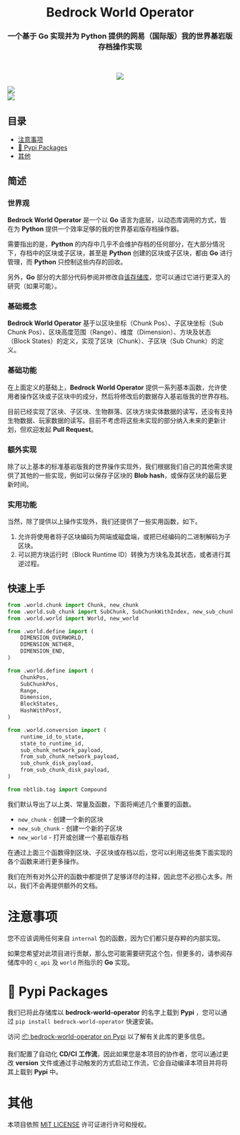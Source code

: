 <h1 align="center">Bedrock World Operator</h1>
<h3 align="center">一个基于 Go 实现并为 Python 提供的网易（国际版）我的世界基岩版存档操作实现</h3>
<br/>
<p align="center">
<img src="https://forthebadge.com/images/badges/built-with-love.svg">
<p>



[python]: https://img.shields.io/badge/python-3.11-AB70FF?style=for-the-badge
[license]: https://img.shields.io/badge/LICENSE-MIT-228B22?style=for-the-badge



[![][python]](https://www.python.org/)<br/>
[![][license]](LICENSE)<br/>







## 目录
- [注意事项](#注意事项)
- [🐍 Pypi Packages](#-pypi-packages)
- [其他](#其他)





## 简述
### 世界观
**Bedrock World Operator** 是一个以 **Go** 语言为底层，以动态库调用的方式，皆在为 **Python** 提供一个效率足够的我的世界基岩版存档操作器。

需要指出的是，**Python** 的内存中几乎不会维护存档的任何部分，在大部分情况下，存档中的区块或子区块，甚至是 **Python** 创建的区块或子区块，都由 **Go** 进行管理，而 **Python** 只控制这些内存的回收。

另外，**Go** 部分的大部分代码参阅并修改自[该存储库](https://github.com/df-mc/dragonfly)，您可以通过它进行更深入的研究（如果可能）。



### 基础概念
**Bedrock World Operator** 基于以区块坐标（Chunk Pos）、子区块坐标（Sub Chunk Pos）、区块高度范围（Range）、维度（Dimension）、方块及状态（Block States）的定义，实现了区块（Chunk）、子区块（Sub Chunk）的定义。



### 基础功能
在上面定义的基础上，**Bedrock World Operator** 提供一系列基本函数，允许使用者操作区块或子区块中的成分，然后将修改后的数据存入基岩版我的世界存档。

目前已经实现了区块、子区块、生物群落、区块方块实体数据的读写，还没有支持生物数据、玩家数据的读写。目前不考虑将这些未实现的部分纳入未来的更新计划，但欢迎发起 **Pull Request**。



### 额外实现
除了以上基本的标准基岩版我的世界操作实现外，我们根据我们自己的其他需求提供了其他的一些实现，例如可以保存子区块的 **Blob hash**，或保存区块的最后更新时间。



### 实用功能
当然，除了提供以上操作实现外，我们还提供了一些实用函数，如下。
1. 允许将使用者将子区块编码为网端或磁盘端，或把已经编码的二进制解码为子区块。
2. 可以把方块运行时（Block Runtime ID）转换为方块名及其状态，或者进行其逆过程。





## 快速上手
```python
from .world.chunk import Chunk, new_chunk
from .world.sub_chunk import SubChunk, SubChunkWithIndex, new_sub_chunk
from .world.world import World, new_world

from .world.define import (
    DIMENSION_OVERWORLD,
    DIMENSION_NETHER,
    DIMENSION_END,
)

from .world.define import (
    ChunkPos,
    SubChunkPos,
    Range,
    Dimension,
    BlockStates,
    HashWithPosY,
)

from .world.conversion import (
    runtime_id_to_state,
    state_to_runtime_id,
    sub_chunk_network_payload,
    from_sub_chunk_network_payload,
    sub_chunk_disk_payload,
    from_sub_chunk_disk_payload,
)

from nbtlib.tag import Compound
```
我们默认导出了以上类、常量及函数，下面将阐述几个重要的函数。
- `new_chunk` - 创建一个新的区块
- `new_sub_chunk` - 创建一个新的子区块
- `new_world` - 打开或创建一个基岩版存档

在通过上面三个函数得到区块、子区块或存档以后，您可以利用这些类下面实现的各个函数来进行更多操作。

我们在所有对外公开的函数中都提供了足够详尽的注释，因此您不必担心太多。所以，我们不会再提供额外的文档。





# 注意事项
您不应该调用任何来自 `internal` 包的函数，因为它们都只是存粹的内部实现。

如果您希望对此项目进行贡献，那么您可能需要研究这个包，但更多的，请参阅存储库中的 `c_api` 及 `world` 所指示的 **Go** 实现。





# 🐍 Pypi Packages
我们已将此存储库以 **bedrock-world-operator** 的名字上载到 **Pypi** ，您可以通过 `pip install bedrock-world-operator` 快速安装。

访问 [📦 bedrock-world-operator on Pypi](https://pypi.org/project/bedrock-world-operator) 以了解有关此库的更多信息。

我们配置了自动化 **CD/CI 工作流**，因此如果您是本项目的协作者，您可以通过更改 **version** 文件或通过手动触发的方式启动工作流，它会自动编译本项目并将将其上载到 **Pypi** 中。





# 其他
本项目依照 [MIT LICENSE](./LICENSE) 许可证进行许可和授权。
